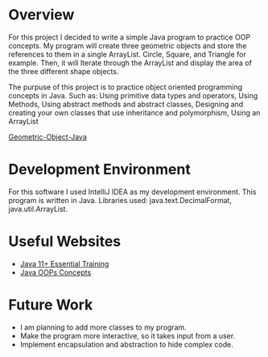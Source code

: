 # Overview

For this project I decided to write a simple Java program to practice OOP concepts. My program will create three geometric objects and store the 
references to them in a single ArrayList. Circle, Square, and Triangle for example. Then, it 
will Iterate through the ArrayList and display the area of the three different shape objects.

The purpuse of this project is to practice object oriented programming concepts in Java. Such as: Using primitive data types and operators, Using Methods, Using abstract methods and abstract classes, Designing and creating your own classes that use inheritance and polymorphism, Using an ArrayList

[Geometric-Object-Java](https://youtu.be/vkYgXsWXw00)

# Development Environment

For this software I used IntelliJ IDEA as my development environment.
This program is written in Java. Libraries used: java.text.DecimalFormat, java.util.ArrayList.

# Useful Websites

- [Java 11+ Essential Training](https://www.linkedin.com/learning/java-11-plus-essential-training)
- [Java OOPs Concepts](https://www.javatpoint.com/java-oops-concepts)

# Future Work

- I am planning to add more classes to my program. 
- Make the program more interactive, so it takes input from a user.
- Implement encapsulation and abstraction to hide complex code.
